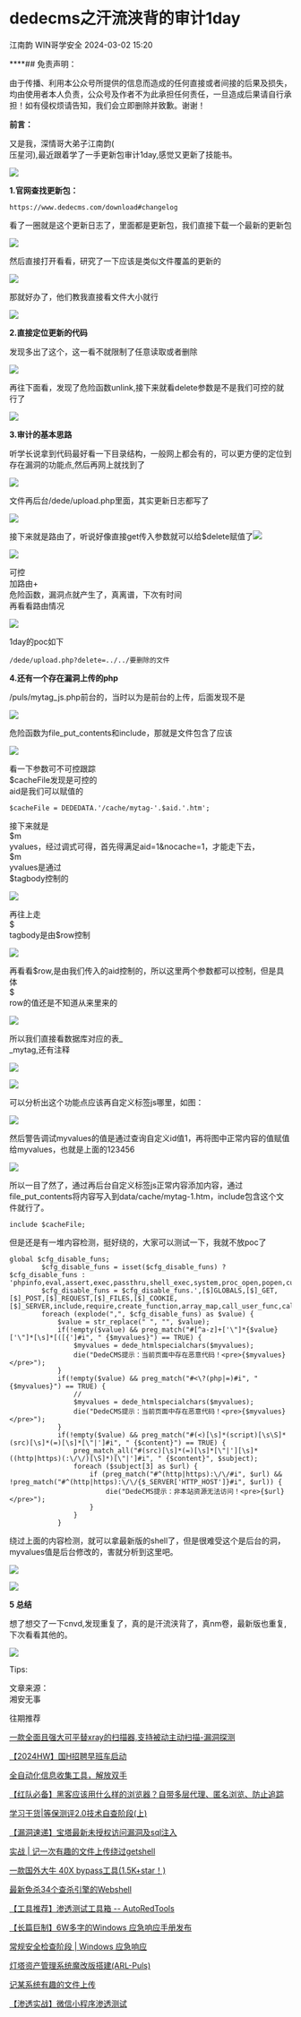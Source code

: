 #  dedecms之汗流浃背的审计1day   
江南韵  WIN哥学安全   2024-03-02 15:20  
  
****## 免责声明：  
  
由于传播、利用本公众号所提供的信息而造成的任何直接或者间接的后果及损失，均由使用者本人负责，公众号及作者不为此承担任何责任，一旦造成后果请自行承担！如有侵权烦请告知，我们会立即删除并致歉。谢谢！  
  
  
  
**前言：**  
  
又是我，深情哥大弟子江南韵(  
压星河),最近跟着学了一手更新包审计1day,感觉又更新了技能书。  
  
![](https://mmbiz.qpic.cn/sz_mmbiz_png/S2ssjS1jNYv9BolQvdGSFEdl4ib84bMZNecy20sjn2rjbU39HpfHJMTRUtwOAxEr6QqR9AccE24VyaVgov4j04Q/640?wx_fmt=png&from=appmsg "")  
  
**1.官网查找更新包：**  
```
https://www.dedecms.com/download#changelog
```  
  
看了一圈就是这个更新日志了，里面都是更新包，我们直接下载一个最新的更新包  
  
  
![](https://mmbiz.qpic.cn/sz_mmbiz_png/S2ssjS1jNYv9BolQvdGSFEdl4ib84bMZNoS699PjKtRlswbibzDVSOXQf4e4PmyTlbncZxWk8kbNyb9BVIGhiaviaQ/640?wx_fmt=png&from=appmsg "")  
  
然后直接打开看看，研究了一下应该是类似文件覆盖的更新的  
  
  
![](https://mmbiz.qpic.cn/sz_mmbiz_png/S2ssjS1jNYv9BolQvdGSFEdl4ib84bMZN9kPfLpTnciaX9vNzkAgd0Q1SDQT7fEMvHe69dUvgT7ucQiaQesrhDIiag/640?wx_fmt=png&from=appmsg "")  
  
那就好办了，他们教我直接看文件大小就行  
  
  
![](https://mmbiz.qpic.cn/sz_mmbiz_png/S2ssjS1jNYv9BolQvdGSFEdl4ib84bMZNd4JwsdKe5Vqb8v85YMzPnGhYNmB9oBlRvCaRiawUibuLpNHdgliaWMxIg/640?wx_fmt=png&from=appmsg "")  
  
  
  
**2.直接定位更新的代码**  
  
发现多出了这个，这一看不就限制了任意读取或者删除  
  
![](https://mmbiz.qpic.cn/sz_mmbiz_png/S2ssjS1jNYv9BolQvdGSFEdl4ib84bMZN5yUibeTr9VuKCkC3ILgBQlZWibhJ6ibNdOy3wnwasuP3I4FeQic5dZlBlg/640?wx_fmt=png&from=appmsg "")  
  
再往下面看，发现了危险函数unlink,接下来就看delete参数是不是我们可控的就行了  
  
![](https://mmbiz.qpic.cn/sz_mmbiz_png/S2ssjS1jNYv9BolQvdGSFEdl4ib84bMZNia254ibkic4VePVemFpLicSz4KZpvVgGKtUt2uJKtsmXIfpdVDENtyLhFg/640?wx_fmt=png&from=appmsg "")  
  
  
**3.审计的基本思路**  
  
听学长说拿到代码最好看一下目录结构，一般网上都会有的，可以更方便的定位到存在漏洞的功能点,然后再网上就找到了  
  
![](https://mmbiz.qpic.cn/sz_mmbiz_png/S2ssjS1jNYv9BolQvdGSFEdl4ib84bMZNJEBGngy37bgWle5QC4jgzpZmZmgC2JdfSjvoUxxAicUhomXouYgUAxQ/640?wx_fmt=png&from=appmsg "")  
  
文件再后台/dede/upload.php里面，其实更新日志都写了  
  
![](https://mmbiz.qpic.cn/sz_mmbiz_png/S2ssjS1jNYv9BolQvdGSFEdl4ib84bMZNLG4GYsJm1LMGqXoxRDZKSria8ARrjWliauud8PxFia9RM89ofcfuel8Ew/640?wx_fmt=png&from=appmsg "")  
  
接下来就是路由了，听说好像直接get传入参数就可以给$delete赋值了![](https://res.wx.qq.com/t/wx_fed/we-emoji/res/v1.3.10/assets/newemoji/Shocked.png "")  
  
  
![](https://mmbiz.qpic.cn/sz_mmbiz_png/S2ssjS1jNYv9BolQvdGSFEdl4ib84bMZNr6ZXWmhRBk91jicPjatiaQKic2BgA1bD5iaACKmss2nUyEB83muuIUIGMg/640?wx_fmt=png&from=appmsg "")  
  
可控  
加路由+  
危险函数，漏洞点就产生了，真离谱，下次有时间  
再看看路由情况  
  
![](https://mmbiz.qpic.cn/sz_mmbiz_png/S2ssjS1jNYv9BolQvdGSFEdl4ib84bMZNWrNKRZ0oZA1PyNptKfCTniaROEL8icQKm2KeKyMqUxdSIfunUcEYeD3A/640?wx_fmt=png&from=appmsg "")  
  
1day的poc如下  
```
/dede/upload.php?delete=../../要删除的文件
```  
  
  
**4.还有一个存在漏洞上传的php**  
  
/puls/mytag_js.php前台的，当时以为是前台的上传，后面发现不是  
  
![](https://mmbiz.qpic.cn/sz_mmbiz_png/S2ssjS1jNYv9BolQvdGSFEdl4ib84bMZN5iaSPSjx5jAOMKvgG7EhEtz4HU5ZaibX3tE5AP2uC2Rn3NJiaCs6qMmMg/640?wx_fmt=png&from=appmsg "")  
  
  
危险函数为file_put_contents和include，那就是文件包含了应该  
  
![](https://mmbiz.qpic.cn/sz_mmbiz_jpg/S2ssjS1jNYv9BolQvdGSFEdl4ib84bMZNCrzjvzR4xSnr76RF7x0n8sGBRibfRfMej19HicQO7PT88jpmOdDibGgCA/640?wx_fmt=jpeg "")  
  
看一下参数可不可控跟踪  
$cacheFile发现是可控的   
aid是我们可以赋值的  
```
$cacheFile = DEDEDATA.'/cache/mytag-'.$aid.'.htm';
```  
  
接下来就是  
$m  
yvalues，经过调式可得，首先得满足aid=1&nocache=1，才能走下去，  
$m  
yvalues是通过  
$tagbody控制的  
  
![](https://mmbiz.qpic.cn/sz_mmbiz_png/S2ssjS1jNYv9BolQvdGSFEdl4ib84bMZNJ8dxtg9BKTu88uqibsLHVCbDiazEADpjticVyqTPUFaP3l2lfS9hX5zXg/640?wx_fmt=png&from=appmsg "")  
  
再往上走  
$  
tagbody是由$row控制  
  
![](https://mmbiz.qpic.cn/sz_mmbiz_png/S2ssjS1jNYv9BolQvdGSFEdl4ib84bMZN2eHOO9rIck0nfCtVCd1aQOPzzgtGJu9BhJTTH5sTerCTaImt0TqmuQ/640?wx_fmt=png&from=appmsg "")  
  
再看看$row,是由我们传入的aid控制的，所以这里两个参数都可以控制，但是具体  
$  
row的值还是不知道从来里来的  
  
![](https://mmbiz.qpic.cn/sz_mmbiz_png/S2ssjS1jNYv9BolQvdGSFEdl4ib84bMZNIz6v5tMxrgW1MmP1O0YZJQDPHk0xQt1Ln9Q3n0cmHb4EHImCxZVkXg/640?wx_fmt=png&from=appmsg "")  
  
所以我们直接看数据库对应的表_  
_mytag,还有注释  
  
![](https://mmbiz.qpic.cn/sz_mmbiz_png/S2ssjS1jNYv9BolQvdGSFEdl4ib84bMZNmNMFTrRhllfcekVejVrgKgjI2Rt3K0oZiaGL4oHsjJichhV3qQrdd4Vw/640?wx_fmt=png&from=appmsg "")  
  
![](https://mmbiz.qpic.cn/sz_mmbiz_png/S2ssjS1jNYv9BolQvdGSFEdl4ib84bMZNAhcoCTicibgndu5mblEwwP99EEbOeUXkMicgmDUQfy42Q7nib0iar6MeZLQ/640?wx_fmt=png&from=appmsg "")  
  
可以分析出这个功能点应该再自定义标签js哪里，如图：  
  
![](https://mmbiz.qpic.cn/sz_mmbiz_png/S2ssjS1jNYv9BolQvdGSFEdl4ib84bMZNS5DugT8pABTGQoeTrHCLyibqouLJWPib6iblAvngWQ9upMExrVne34MvA/640?wx_fmt=png&from=appmsg "")  
  
  
然后警告调试myvalues的值是通过查询自定义id值1，再将图中正常内容的值赋值给myvalues，也就是上面的123456  
  
  
![](https://mmbiz.qpic.cn/sz_mmbiz_png/S2ssjS1jNYv9BolQvdGSFEdl4ib84bMZN2XoBmUhypt7j834XwVxvED4zMjmibDwUXkXdVGsra3qv9oicb7kNicIpA/640?wx_fmt=png&from=appmsg "")  
  
所以一目了然了，通过再后台自定义标签js正常内容添加内容，通过file_put_contents将内容写入到data/cache/mytag-1.htm，include包含这个文件就行了。  
```
include $cacheFile;
```  
  
但是还是有一堆内容检测，挺好绕的，大家可以测试一下，我就不放poc了  
```
global $cfg_disable_funs;
        $cfg_disable_funs = isset($cfg_disable_funs) ? $cfg_disable_funs : 'phpinfo,eval,assert,exec,passthru,shell_exec,system,proc_open,popen,curl_exec,curl_multi_exec,parse_ini_file,show_source,file_put_contents,fsockopen,fopen,fwrite,preg_replace';
        $cfg_disable_funs = $cfg_disable_funs.',[$]GLOBALS,[$]_GET,[$]_POST,[$]_REQUEST,[$]_FILES,[$]_COOKIE,[$]_SERVER,include,require,create_function,array_map,call_user_func,call_user_func_array,array_filert';
        foreach (explode(",", $cfg_disable_funs) as $value) {
            $value = str_replace(" ", "", $value);
            if(!empty($value) && preg_match("#[^a-z]+['\"]*{$value}['\"]*[\s]*[([{']#i", " {$myvalues}") == TRUE) {
                $myvalues = dede_htmlspecialchars($myvalues);
                die("DedeCMS提示：当前页面中存在恶意代码！<pre>{$myvalues}</pre>");
            }
            if(!empty($value) && preg_match("#<\?(php|=)#i", " {$myvalues}") == TRUE) {
                //
                $myvalues = dede_htmlspecialchars($myvalues);
                die("DedeCMS提示：当前页面中存在恶意代码！<pre>{$myvalues}</pre>");
            }
            if(!empty($value) && preg_match("#(<)[\s]*(script)[\s\S]*(src)[\s]*(=)[\s]*[\"|']#i", " {$content}") == TRUE) {
                preg_match_all("#(src)[\s]*(=)[\s]*[\"|'][\s]*((http|https)(:\/\/)[\S]*)[\"|']#i", " {$content}", $subject);
                foreach ($subject[3] as $url) {
                    if (preg_match("#^(http|https):\/\/#i", $url) && !preg_match("#^(http|https):\/\/{$_SERVER['HTTP_HOST']}#i", $url)) {
                        die("DedeCMS提示：非本站资源无法访问！<pre>{$url}</pre>");
                    }
                }
            }
```  
  
绕过上面的内容检测，就可以拿最新版的shell了，但是很难受这个是后台的洞，myvalues值是后台修改的，害就分析到这里吧。  
  
![](https://mmbiz.qpic.cn/sz_mmbiz_png/S2ssjS1jNYv9BolQvdGSFEdl4ib84bMZNrqlPGxiaKvKibJJTDdW2wttsRKVsnVwDBicu4HGJbMzDk0CIPibD6IajAA/640?wx_fmt=png&from=appmsg "")  
  
  
![](https://mmbiz.qpic.cn/sz_mmbiz_png/S2ssjS1jNYv9BolQvdGSFEdl4ib84bMZNu1Tf3ibk5Lia9G2xfgH1DWKzibX3AKiau4H6BYyWESk58A4Po8U2brTMTA/640?wx_fmt=png&from=appmsg "")  
  
**5 总结**  
  
想了想交了一下cnvd,发现重复了，真的是汗流浃背了，真nm卷，最新版也重复,下次看看其他的。  
  
![](https://mmbiz.qpic.cn/sz_mmbiz_png/S2ssjS1jNYv9BolQvdGSFEdl4ib84bMZNhlsSuL64f4MD5pAYicAQ9ckPMRz4yTj9kyTqTu2TUN7v6tdM1IqIWVQ/640?wx_fmt=png&from=appmsg "")  
  
  
  
  
Tips:  
  
  
文章来源：  
 湘安无事  
  
往期推荐  
  
[一款全面且强大可平替xray的扫描器,支持被动主动扫描-漏洞探测](https://mp.weixin.qq.com/s?__biz=MzkwODM3NjIxOQ==&mid=2247498341&idx=1&sn=6d9d306d298c56fa7793df9a777a53d1&chksm=c0c85b91f7bfd287c9009c10fbf4d2c4a8c85dac66bfb61360032705c1c7f490eea23e99e807&scene=21#wechat_redirect)  
  
  
[【2024HW】国H招聘早班车启动](https://mp.weixin.qq.com/s?__biz=MzkwODM3NjIxOQ==&mid=2247498213&idx=1&sn=7812c982a6e05f29ed94c19e7b3cbefe&chksm=c0c85811f7bfd107217033770676284a6c5a89adccfe5f61f9c925c2b57b94a86fc01d7514e5&scene=21#wechat_redirect)  
  
  
[全自动化信息收集工具，解放双手](https://mp.weixin.qq.com/s?__biz=MzkwODM3NjIxOQ==&mid=2247498149&idx=1&sn=62cf6ba271c83c7718cc6a907e33e2a5&chksm=c0c85851f7bfd1479a5c7ff176dc1336e182da1852b3b66e6489101f46444b40b530cf20e8ff&scene=21#wechat_redirect)  
  
  
[【红队必备】黑客应该用什么样的浏览器？自带多层代理、匿名浏览、防止追踪](https://mp.weixin.qq.com/s?__biz=MzkwODM3NjIxOQ==&mid=2247498135&idx=1&sn=c9709b02a4282fbb874a49d8d8a578b6&chksm=c0c85863f7bfd1757bc9cd4ffbc15b2cc577fe9ecc6bb374133b8b87f099a9024ff1da81ef3a&scene=21#wechat_redirect)  
  
  
[学习干货|等保测评2.0技术自查阶段(上)](https://mp.weixin.qq.com/s?__biz=MzkwODM3NjIxOQ==&mid=2247498135&idx=2&sn=e4b775e63f58eda523a0f7cd4b692737&chksm=c0c85863f7bfd175afcff9c10267d85c25273219fd4350c0af841583c8aea311885c8e887f1d&scene=21#wechat_redirect)  
  
  
[【漏洞速递】宝塔最新未授权访问漏洞及sql注入](https://mp.weixin.qq.com/s?__biz=MzkwODM3NjIxOQ==&mid=2247497949&idx=1&sn=dd9856b9e5125f92ec9a3281b0f5fcc5&chksm=c0c85929f7bfd03fda87e1a4c288c5cf4270f81af9300e8cd06304d9e60c54133466723c89f7&scene=21#wechat_redirect)  
  
  
[实战 | 记一次有趣的文件上传绕过getshell](https://mp.weixin.qq.com/s?__biz=MzkwODM3NjIxOQ==&mid=2247497923&idx=1&sn=a759d4420a96b595dbd2a047e6268f71&chksm=c0c85937f7bfd021c8dd76550839f0070a2d39dfbb09c830f0645caf3a3fc41bb2174e9bd5bb&scene=21#wechat_redirect)  
  
  
[一款国外大牛 40X bypass工具(1.5K+star！)](https://mp.weixin.qq.com/s?__biz=MzkwODM3NjIxOQ==&mid=2247497868&idx=1&sn=66bdd60b53f4423d7e3d151097a40ba2&chksm=c0c85978f7bfd06e1da57eef8d6e93ad9f0d2ec92ca714866a46226767d25dbd3d4413a4f603&scene=21#wechat_redirect)  
  
  
[最新免杀34个查杀引擎的Webshell](https://mp.weixin.qq.com/s?__biz=MzkwODM3NjIxOQ==&mid=2247497854&idx=1&sn=d3bc98a2a58eda6727648b3f63dc2de2&chksm=c0c8598af7bfd09c444c988f309237f8470364b6138f2e1abc5256236ca62397d98ecbbcdd6b&scene=21#wechat_redirect)  
  
  
[【工具推荐】渗透测试工具箱 -- AutoRedTools](https://mp.weixin.qq.com/s?__biz=MzkwODM3NjIxOQ==&mid=2247497838&idx=1&sn=bb215e03914f60ca73e8058e280165d5&chksm=c0c8599af7bfd08c80eb7d5c8280e92662c3290c21eda7109988467e753b2290c47633993061&scene=21#wechat_redirect)  
  
  
[【长篇巨制】6W多字的Windows 应急响应手册发布](https://mp.weixin.qq.com/s?__biz=MzkwODM3NjIxOQ==&mid=2247497751&idx=1&sn=e9ec8352fdda412869b365490044b7c2&chksm=c0c859e3f7bfd0f5af33ea70554e3f97684978b80bf2f06b1cc430ca2f1d36327811a392161a&scene=21#wechat_redirect)  
  
  
[常规安全检查阶段 | Windows 应急响应](https://mp.weixin.qq.com/s?__biz=MzkwODM3NjIxOQ==&mid=2247497751&idx=2&sn=4dc34499aca0c5237f9c384d5386f45b&chksm=c0c859e3f7bfd0f53e2893372869d3792e16b305ca32cf25140306fb1355861bcc608462bf96&scene=21#wechat_redirect)  
  
  
[灯塔资产管理系统魔改版搭建(ARL-Puls)](https://mp.weixin.qq.com/s?__biz=MzkwODM3NjIxOQ==&mid=2247496861&idx=1&sn=72ef999374fd2754a46e1526899e86b6&chksm=c0c85569f7bfdc7fcf2a815c46ee73c9f031b0a32d7179da28a11d20e3a7b9aff4743be15251&scene=21#wechat_redirect)  
  
  
[记某系统有趣的文件上传](https://mp.weixin.qq.com/s?__biz=MzkwODM3NjIxOQ==&mid=2247496821&idx=1&sn=c4d0abef07a6d70c8901d9f405360543&chksm=c0c85581f7bfdc971ab3865c18d6d36dc1e5ba68a1a4662afffd45f67a9f23f1b162c2fce0a9&scene=21#wechat_redirect)  
  
  
[【渗透实战】微信小程序渗透测试](https://mp.weixin.qq.com/s?__biz=MzkwODM3NjIxOQ==&mid=2247496721&idx=1&sn=1acb2223b03f5ed44b7d44eaa40ad068&chksm=c0c855e5f7bfdcf37e05059835786b05c44f8357463ae4c941021affcb2b7122b583e4a1ada9&scene=21#wechat_redirect)  
  
  
  
  
